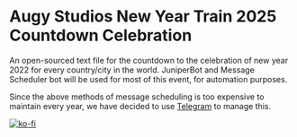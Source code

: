 # Augy Studios New Year Train 2025 Countdown Celebration
An open-sourced text file for the countdown to the celebration of new year 2022 for every country/city in the world.
JuniperBot and Message Scheduler bot will be used for most of this event, for automation purposes.

Since the above methods of message scheduling is too expensive to maintain every year, we have decided to use [Telegram](https://augystudios.t.me) to manage this.

[![ko-fi](https://ko-fi.com/img/githubbutton_sm.svg)](https://ko-fi.com/augystudios)
